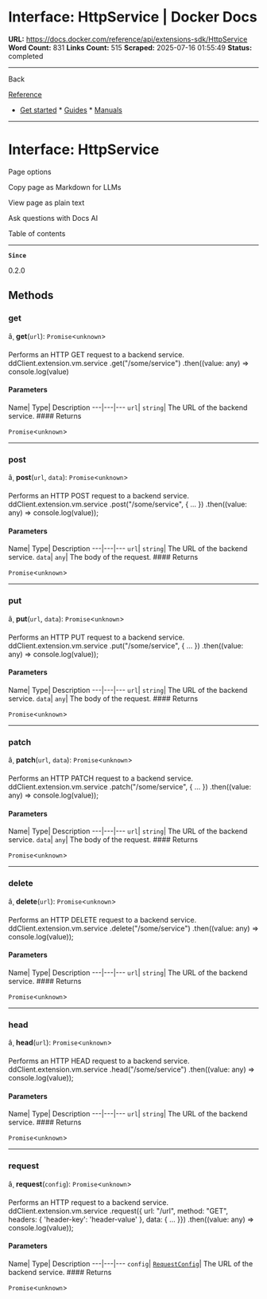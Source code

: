 # Interface: HttpService | Docker Docs

**URL:** https://docs.docker.com/reference/api/extensions-sdk/HttpService
**Word Count:** 831
**Links Count:** 515
**Scraped:** 2025-07-16 01:55:49
**Status:** completed

---

Back

[Reference](https://docs.docker.com/reference/)

  * [Get started](https://docs.docker.com/get-started/)   * [Guides](https://docs.docker.com/guides/)   * [Manuals](https://docs.docker.com/manuals/)

* * *

# Interface: HttpService

Page options

Copy page as Markdown for LLMs

View page as plain text

Ask questions with Docs AI

Table of contents

* * *

**`Since`**

0.2.0

## Methods

### get

â¸ **get**\(`url`\): `Promise`<`unknown`>

Performs an HTTP GET request to a backend service.               ddClient.extension.vm.service      .get("/some/service")      .then((value: any) => console.log(value)

#### Parameters

Name| Type| Description   ---|---|---   `url`| `string`| The URL of the backend service.      #### Returns

`Promise`<`unknown`>

* * *

### post

â¸ **post**\(`url`, `data`\): `Promise`<`unknown`>

Performs an HTTP POST request to a backend service.               ddClient.extension.vm.service      .post("/some/service", { ... })      .then((value: any) => console.log(value));

#### Parameters

Name| Type| Description   ---|---|---   `url`| `string`| The URL of the backend service.   `data`| `any`| The body of the request.      #### Returns

`Promise`<`unknown`>

* * *

### put

â¸ **put**\(`url`, `data`\): `Promise`<`unknown`>

Performs an HTTP PUT request to a backend service.               ddClient.extension.vm.service      .put("/some/service", { ... })      .then((value: any) => console.log(value));

#### Parameters

Name| Type| Description   ---|---|---   `url`| `string`| The URL of the backend service.   `data`| `any`| The body of the request.      #### Returns

`Promise`<`unknown`>

* * *

### patch

â¸ **patch**\(`url`, `data`\): `Promise`<`unknown`>

Performs an HTTP PATCH request to a backend service.               ddClient.extension.vm.service      .patch("/some/service", { ... })      .then((value: any) => console.log(value));

#### Parameters

Name| Type| Description   ---|---|---   `url`| `string`| The URL of the backend service.   `data`| `any`| The body of the request.      #### Returns

`Promise`<`unknown`>

* * *

### delete

â¸ **delete**\(`url`\): `Promise`<`unknown`>

Performs an HTTP DELETE request to a backend service.               ddClient.extension.vm.service      .delete("/some/service")      .then((value: any) => console.log(value));

#### Parameters

Name| Type| Description   ---|---|---   `url`| `string`| The URL of the backend service.      #### Returns

`Promise`<`unknown`>

* * *

### head

â¸ **head**\(`url`\): `Promise`<`unknown`>

Performs an HTTP HEAD request to a backend service.               ddClient.extension.vm.service      .head("/some/service")      .then((value: any) => console.log(value));

#### Parameters

Name| Type| Description   ---|---|---   `url`| `string`| The URL of the backend service.      #### Returns

`Promise`<`unknown`>

* * *

### request

â¸ **request**\(`config`\): `Promise`<`unknown`>

Performs an HTTP request to a backend service.               ddClient.extension.vm.service      .request({ url: "/url", method: "GET", headers: { 'header-key': 'header-value' }, data: { ... }})      .then((value: any) => console.log(value));

#### Parameters

Name| Type| Description   ---|---|---   `config`| [`RequestConfig`](https://docs.docker.com/reference/api/extensions-sdk/RequestConfig/)| The URL of the backend service.      #### Returns

`Promise`<`unknown`>
